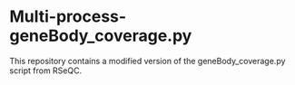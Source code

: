 # Multi-process-geneBody_coverage.py
This repository contains a modified version of the geneBody_coverage.py script from RSeQC.
